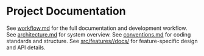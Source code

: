 # Project Documentation

See [workflow.md](workflow.md) for the full documentation and development workflow.
See [architecture.md](architecture.md) for system overview.
See [conventions.md](conventions.md) for coding standards and structure.
See [src/features/<feature>/docs/](src/features/<feature>/docs/) for feature-specific design and API details.
